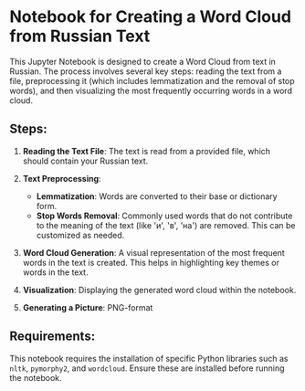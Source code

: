 # Notebook for Creating a Word Cloud from Russian Text

This Jupyter Notebook is designed to create a Word Cloud from text in Russian. The process involves several key steps: reading the text from a file, preprocessing it (which includes lemmatization and the removal of stop words), and then visualizing the most frequently occurring words in a word cloud. 

## Steps:

1. **Reading the Text File**: The text is read from a provided file, which should contain your Russian text.

2. **Text Preprocessing**:
    - **Lemmatization**: Words are converted to their base or dictionary form.
    - **Stop Words Removal**: Commonly used words that do not contribute to the meaning of the text (like 'и', 'в', 'на') are removed. This can be customized as needed.

3. **Word Cloud Generation**: A visual representation of the most frequent words in the text is created. This helps in highlighting key themes or words in the text.

4. **Visualization**: Displaying the generated word cloud within the notebook.
5. **Generating a Picture**: PNG-format

## Requirements:

This notebook requires the installation of specific Python libraries such as `nltk`, `pymorphy2`, and `wordcloud`. Ensure these are installed before running the notebook.

